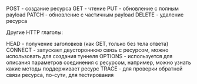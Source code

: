 
POST - создание ресурса
GET - чтение
PUT - обновление с полным payload
PATCH - обновление с частичным payload
DELETE - удаление ресурса

Другие HTTP глаголы:

HEAD - получение заголовков (как GET, только без тела ответа)
CONNECT - запускает двустороннюю связь с ресурсом, можно использовать для создания туннеля
OPTIONS - используется для описания параметров соединения с ресурсом, например, можно узнать какие методы поддерживает ресурс
TRACE - для проверки обратной связи ресурса, по-сути, для тестирования